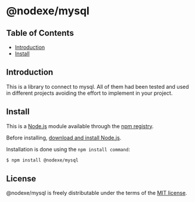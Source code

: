 # @nodexe/mysql

## Table of Contents

- [Introduction](#introduction)
- [Install](#install)

## Introduction

This is a library to connect to mysql. All of them had been tested and used in different projects avoiding the effort to implement in your project.

## Install

This is a [Node.js](https://nodejs.org/en/) module available through the
[npm registry](https://www.npmjs.com/).

Before installing, [download and install Node.js](https://nodejs.org/en/download/).

Installation is done using the
`npm install command`:

```sh
$ npm install @nodexe/mysql
```

## License

@nodexe/mysql is freely distributable under the terms of the [MIT license](LICENSE).
